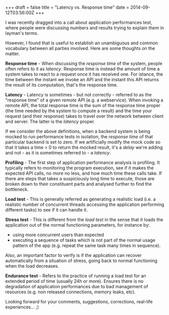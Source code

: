 +++
draft = false
title = "Latency vs. Response time"
date = 2014-09-12T03:56:00Z
+++

<a name="aIntro"></a>
I was recently dragged into a call about application performances test, where people were discussing numbers and results trying to explain them in layman's terms.

However, I found that is useful to establish an unambiguous and common vocabulary between all parties involved. Here are some thoughts on the matter.

<a name="aResponsetime"></a>
**Response time** - When discussing the _response time_ of the system, people often refers to it as _latency_. Response time is instead the amount of time a system takes to react to a request once it has received one. For istance, the time between the instant we invoke an API and the instant this API returns the result of its computation, that's the response time.

<a name="aLatency"></a>
**Latency** - Latency is sometimes - but not correctly - referred to as the "response time" of a given _remote_ API (e.g. a webservice). When invoking a remote API, the total response time is the sum of the response time proper (the time needed by the system to compute a result) and the time your request (and their response) takes to travel over the network between client and server. The latter is the _latency_ proper.

<a name="aDelay"></a>
If we consider the above definitions, when a backend system is being mocked to run performance tests in isolation, the _response time_ of that particular backend is set to zero. If we artificially modify the mock code so that it takes a time > 0 to return the mocked result, it's a _delay_ we're adding and not - as it is sometimes referred to - a _latency_.

<a name="aProfile"></a>
**Profiling** - The first step of application performance analysis is profiling. It typically refers to monitoring the program execution, see if it makes the expected API calls, no more no less, and how much time these calls take. If there are steps that takes a suspiciously long time to execute, those are broken down to their constituent parts and analysed further to find the bottleneck.

<a name="aLoadTest"></a>
**Load test** - This is generally referred as generating a realistic load (i.e. a realistic number of concurrent threads accessing the application performing different tasks) to see if it can handle it. 

<a name="aStressTest"></a>
**Stress test** - This is different from the _load test_ in the sense that it loads the application out of the normal functioning parameters, for instance by:

- using more concurrent users than expected
- executing a sequence of tasks which is not part of the normal usage pattern of the app (e.g. repeat the same task many times in sequence). 

Also, an important factor to verify is if the application can recover automatically from a situation of stress, going back to normal functioning when the load decreases.

<a name="aEnduranceTest"></a>
**Endurance test** - Refers to the practice of running a load test for an extended period of time (usually 24h or more). Ensures there is no degradation of application performances due to bad management of resources (e.g. non released connections, memory leaks, etc). 

Looking forward for your comments, suggestions, corrections, real-life experiences... ;)
